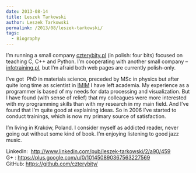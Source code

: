 ```yaml
---
date: 2013-08-14
title: Leszek Tarkowski
author: Leszek Tarkowski
permalink: /2013/08/leszek-tarkowski/
tags:
  - Biography
---
```

I&#8217;m running a small company [czterybity.pl][1] (in polish: four bits) focused on teaching C, C++ and Python. I&#8217;m cooperating with another small company &#8211; [infotraining.pl][2], but I&#8217;m afraid both web pages are currently polish-only.

I&#8217;ve got  PhD in materials science, preceded by MSc in physics but after quite long time as scientist in [IMIM][3] I have left academia. My experience as a programmer is based of my needs for data processing and visualization. But I have found (with sense of relief) that my colleagues were more interested with my programming skills than with my research in my main field. And I&#8217;ve found that I&#8217;m quite good at explaining ideas. So in 2006 I&#8217;ve started to conduct trainings, which is now my primary source of satisfaction.

I&#8217;m living in Kraków, Poland. I consider myself as addicted reader, never going out without some kind of book. I&#8217;m enjoying listening to good jazz music.

LinkedIn:  <http://www.linkedin.com/pub/leszek-tarkowski/2/a90/459>  
G+ : <https://plus.google.com/u/0/101450890367563227569>  
GitHub: <https://github.com/czterybity/>

 [1]: http://czterybity.pl "CzteryBity"
 [2]: http://infotraining.pl
 [3]: http://imim.pl/english
